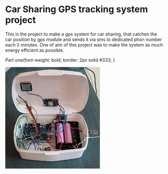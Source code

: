 <h1>Car Sharing GPS tracking system project</h1>

<p>This is the project to make a gps system for car sharing, that catches the car position by gps module and sends it via sms to dedicated phon number each 2 minutes. One of aim of this project was to make the system as much energy efficient as possible.</p>

<h>Part one</h>{font-weight: bold; border: 2px solid #333; }

<img src="images/insides.jpg" alt="Alt Text" width="300"/>
